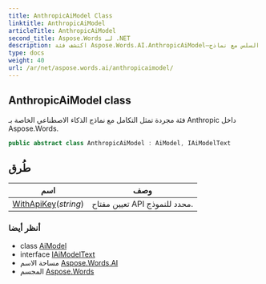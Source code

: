 ```yaml
---
title: AnthropicAiModel Class
linktitle: AnthropicAiModel
articleTitle: AnthropicAiModel
second_title: Aspose.Words لـ .NET
description: اكتشف فئة Aspose.Words.AI.AnthropicAiModel—بوابتك إلى التكامل السلس مع نماذج Anthropics AI لتحسين معالجة المستندات.
type: docs
weight: 40
url: /ar/net/aspose.words.ai/anthropicaimodel/
---
```

## AnthropicAiModel class

فئة مجردة تمثل التكامل مع نماذج الذكاء الاصطناعي الخاصة بـ Anthropic داخل Aspose.Words.

```csharp
public abstract class AnthropicAiModel : AiModel, IAiModelText
```

## طُرق

| اسم | وصف |
| --- | --- |
| [WithApiKey](../../aspose.words.ai/aimodel/withapikey/)(*string*) | تعيين مفتاح API محدد للنموذج. |

### أنظر أيضا

* class [AiModel](../aimodel/)
* interface [IAiModelText](../iaimodeltext/)
* مساحة الاسم [Aspose.Words.AI](../../aspose.words.ai/)
* المجسم [Aspose.Words](../../)
